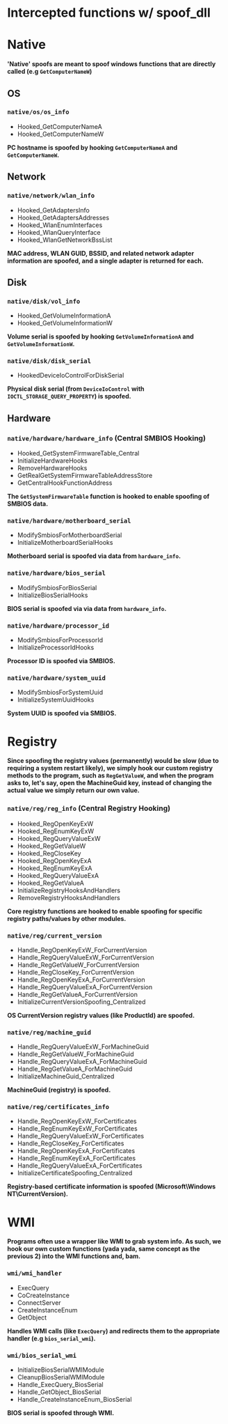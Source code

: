 # Intercepted functions w/ spoof_dll

# **Native**

**'Native' spoofs are meant to spoof windows functions that are directly called (e.g `GetComputerNameW`)**

## OS

### `native/os/os_info`
- Hooked_GetComputerNameA
- Hooked_GetComputerNameW

**PC hostname is spoofed by hooking `GetComputerNameA` and `GetComputerNameW`.**

## Network

### `native/network/wlan_info`
- Hooked_GetAdaptersInfo
- Hooked_GetAdaptersAddresses
- Hooked_WlanEnumInterfaces
- Hooked_WlanQueryInterface
- Hooked_WlanGetNetworkBssList

**MAC address, WLAN GUID, BSSID, and related network adapter information are spoofed, and a single adapter is returned for each.**

## Disk

### `native/disk/vol_info`
- Hooked_GetVolumeInformationA
- Hooked_GetVolumeInformationW

**Volume serial is spoofed by hooking `GetVolumeInformationA` and `GetVolumeInformationW`.**

### `native/disk/disk_serial`
- HookedDeviceIoControlForDiskSerial

**Physical disk serial (from `DeviceIoControl` with `IOCTL_STORAGE_QUERY_PROPERTY`) is spoofed.**

## Hardware

### `native/hardware/hardware_info` (Central SMBIOS Hooking)
- Hooked_GetSystemFirmwareTable_Central
- InitializeHardwareHooks
- RemoveHardwareHooks
- GetRealGetSystemFirmwareTableAddressStore
- GetCentralHookFunctionAddress

**The `GetSystemFirmwareTable` function is hooked to enable spoofing of SMBIOS data.**

### `native/hardware/motherboard_serial`
- ModifySmbiosForMotherboardSerial
- InitializeMotherboardSerialHooks

**Motherboard serial is spoofed via data from `hardware_info`.**

### `native/hardware/bios_serial`
- ModifySmbiosForBiosSerial
- InitializeBiosSerialHooks

**BIOS serial is spoofed via via data from `hardware_info`.**

### `native/hardware/processor_id`
- ModifySmbiosForProcessorId
- InitializeProcessorIdHooks

**Processor ID is spoofed via SMBIOS.**

### `native/hardware/system_uuid`
- ModifySmbiosForSystemUuid
- InitializeSystemUuidHooks

**System UUID is spoofed via SMBIOS.**

# **Registry**

**Since spoofing the registry values (permanently) would be slow (due to requiring a system restart likely), we simply hook our custom registry methods to the program, such as `RegGetValueW`, and when the program asks to, let's say, open the MachineGuid key, instead of changing the actual value we simply return our own value.**

### `native/reg/reg_info` (Central Registry Hooking)
- Hooked_RegOpenKeyExW
- Hooked_RegEnumKeyExW
- Hooked_RegQueryValueExW
- Hooked_RegGetValueW
- Hooked_RegCloseKey
- Hooked_RegOpenKeyExA
- Hooked_RegEnumKeyExA
- Hooked_RegQueryValueExA
- Hooked_RegGetValueA
- InitializeRegistryHooksAndHandlers
- RemoveRegistryHooksAndHandlers

**Core registry functions are hooked to enable spoofing for specific registry paths/values by other modules.**

### `native/reg/current_version`
- Handle_RegOpenKeyExW_ForCurrentVersion
- Handle_RegQueryValueExW_ForCurrentVersion
- Handle_RegGetValueW_ForCurrentVersion
- Handle_RegCloseKey_ForCurrentVersion
- Handle_RegOpenKeyExA_ForCurrentVersion
- Handle_RegQueryValueExA_ForCurrentVersion
- Handle_RegGetValueA_ForCurrentVersion
- InitializeCurrentVersionSpoofing_Centralized

**OS CurrentVersion registry values (like ProductId) are spoofed.**

### `native/reg/machine_guid`
- Handle_RegQueryValueExW_ForMachineGuid
- Handle_RegGetValueW_ForMachineGuid
- Handle_RegQueryValueExA_ForMachineGuid
- Handle_RegGetValueA_ForMachineGuid
- InitializeMachineGuid_Centralized

**MachineGuid (registry) is spoofed.**

### `native/reg/certificates_info`
- Handle_RegOpenKeyExW_ForCertificates
- Handle_RegEnumKeyExW_ForCertificates
- Handle_RegQueryValueExW_ForCertificates
- Handle_RegCloseKey_ForCertificates
- Handle_RegOpenKeyExA_ForCertificates
- Handle_RegEnumKeyExA_ForCertificates
- Handle_RegQueryValueExA_ForCertificates
- InitializeCertificateSpoofing_Centralized

**Registry-based certificate information is spoofed (Microsoft\Windows NT\CurrentVersion).**


# **WMI**

**Programs often use a wrapper like WMI to grab system info. As such, we hook our own custom functions (yada yada, same concept as the previous 2) into the WMI functions and, bam.**

### `wmi/wmi_handler`
- ExecQuery
- CoCreateInstance
- ConnectServer
- CreateInstanceEnum
- GetObject

**Handles WMI calls (like `ExecQuery`) and redirects them to the appropriate handler (e.g `bios_serial_wmi`).**

### `wmi/bios_serial_wmi`
- InitializeBiosSerialWMIModule
- CleanupBiosSerialWMIModule
- Handle_ExecQuery_BiosSerial
- Handle_GetObject_BiosSerial
- Handle_CreateInstanceEnum_BiosSerial

**BIOS serial is spoofed through WMI.**